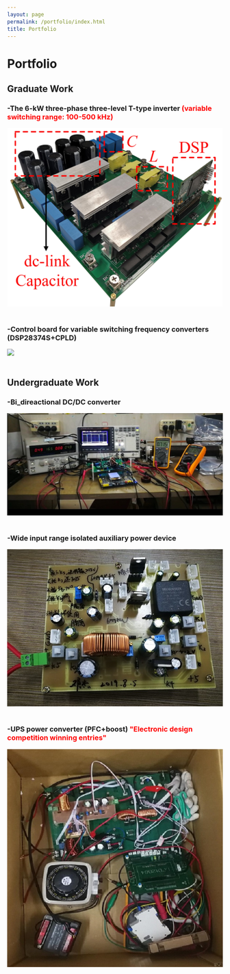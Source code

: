 ```yaml
---
layout: page
permalink: /portfolio/index.html
title: Portfolio
---
```


# Portfolio

## Graduate Work

### -The 6-kW three-phase three-level T-type inverter **<font color='red'>(variable switching range: 100-500 kHz)</font>**

<div>
<img src="/images/DCAC.jpg">
</div>
<br>

### -Control board for variable switching frequency converters (DSP28374S+CPLD)

<div>
<img src="/images/control_board.jpg">
</div>
<br>


## Undergraduate Work

### -Bi_direactional DC/DC converter

<div>
<img src="/images/DCDC.jpg">
</div>
<br>

### -Wide input range isolated auxiliary power device

<div>
<img src="/images/Final_additional.jpg">
</div>
<br>

### -UPS power converter (PFC+boost)     **<font color='red'>"Electronic design competition winning entries"</font>**

<div>
<img src="/images/hunan_contest.jpg">
</div>
<br>